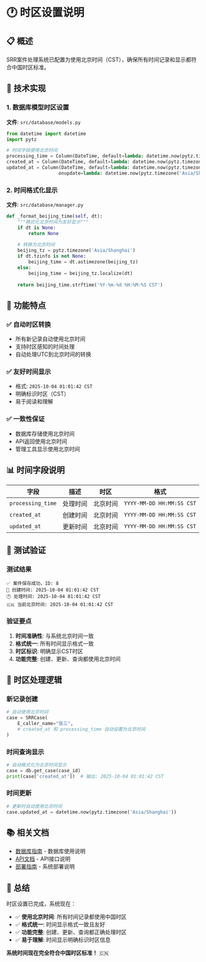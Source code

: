 # 🕐 时区设置说明

## 📋 概述

SRR案件处理系统已配置为使用北京时间（CST），确保所有时间记录和显示都符合中国时区标准。

## 🔧 技术实现

### 1. 数据库模型时区设置

**文件**: `src/database/models.py`

```python
from datetime import datetime
import pytz

# 时间字段使用北京时间
processing_time = Column(DateTime, default=lambda: datetime.now(pytz.timezone('Asia/Shanghai')))
created_at = Column(DateTime, default=lambda: datetime.now(pytz.timezone('Asia/Shanghai')))
updated_at = Column(DateTime, default=lambda: datetime.now(pytz.timezone('Asia/Shanghai')), 
                   onupdate=lambda: datetime.now(pytz.timezone('Asia/Shanghai')))
```

### 2. 时间格式化显示

**文件**: `src/database/manager.py`

```python
def _format_beijing_time(self, dt):
    """格式化北京时间为友好显示"""
    if dt is None:
        return None
    
    # 转换为北京时间
    beijing_tz = pytz.timezone('Asia/Shanghai')
    if dt.tzinfo is not None:
        beijing_time = dt.astimezone(beijing_tz)
    else:
        beijing_time = beijing_tz.localize(dt)
    
    return beijing_time.strftime('%Y-%m-%d %H:%M:%S CST')
```

## 🎯 功能特点

### ✅ **自动时区转换**
- 所有新记录自动使用北京时间
- 支持时区感知的时间处理
- 自动处理UTC到北京时间的转换

### ✅ **友好时间显示**
- 格式: `2025-10-04 01:01:42 CST`
- 明确标识时区（CST）
- 易于阅读和理解

### ✅ **一致性保证**
- 数据库存储使用北京时间
- API返回使用北京时间
- 管理工具显示使用北京时间

## 📊 时间字段说明

| 字段 | 描述 | 时区 | 格式 |
|------|------|------|------|
| `processing_time` | 处理时间 | 北京时间 | `YYYY-MM-DD HH:MM:SS CST` |
| `created_at` | 创建时间 | 北京时间 | `YYYY-MM-DD HH:MM:SS CST` |
| `updated_at` | 更新时间 | 北京时间 | `YYYY-MM-DD HH:MM:SS CST` |

## 🧪 测试验证

### 测试结果
```
✅ 案件保存成功，ID: 8
📅 创建时间: 2025-10-04 01:01:42 CST
🕐 处理时间: 2025-10-04 01:01:42 CST
🇨🇳 当前北京时间: 2025-10-04 01:01:42 CST
```

### 验证要点
1. **时间准确性**: 与系统北京时间一致
2. **格式统一**: 所有时间显示格式一致
3. **时区标识**: 明确显示CST时区
4. **功能完整**: 创建、更新、查询都使用北京时间

## 🔄 时区处理逻辑

### 新记录创建
```python
# 自动使用北京时间
case = SRRCase(
    E_caller_name="张三",
    # created_at 和 processing_time 自动设置为北京时间
)
```

### 时间查询显示
```python
# 自动格式化为北京时间显示
case = db.get_case(case_id)
print(case['created_at'])  # 输出: 2025-10-04 01:01:42 CST
```

### 时间更新
```python
# 更新时自动使用北京时间
case.updated_at = datetime.now(pytz.timezone('Asia/Shanghai'))
```

## 📚 相关文档

- [数据库指南](DATABASE_GUIDE.md) - 数据库使用说明
- [API文档](API_DOCUMENTATION.md) - API接口说明
- [部署指南](DEPLOYMENT_GUIDE.md) - 系统部署说明

## 🎉 总结

时区设置已完成，系统现在：

- ✅ **使用北京时间**: 所有时间记录都使用中国时区
- ✅ **格式统一**: 时间显示格式一致且友好
- ✅ **功能完整**: 创建、更新、查询都正确处理时区
- ✅ **易于理解**: 时间显示明确标识时区信息

**系统时间现在完全符合中国时区标准！** 🇨🇳
